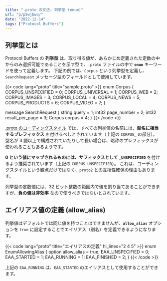 ```yaml
---
title: ".proto の文法: 列挙型 (enum)"
url: "p/p5wjbwq/"
date: "2022-12-14"
tags: ["Protocol Buffers"]
---
```


列挙型とは
----

Protocol Buffers の __列挙型__ は、取り得る値が、あらかじめ定義された定数の中からのみ選択可能であることを示す型で、`.proto` ファイルの中で __`enum`__ キーワードを使って定義します。
下記の例では、`Corpus` という列挙型を定義し、`SearchRequest` メッセージ型のフィールドとして使用しています。

{{< code lang="proto" title="sample.proto" >}}
enum Corpus {
  CORPUS_UNSPECIFIED = 0;
  CORPUS_UNIVERSAL = 1;
  CORPUS_WEB = 2;
  CORPUS_IMAGES = 3;
  CORPUS_LOCAL = 4;
  CORPUS_NEWS = 5;
  CORPUS_PRODUCTS = 6;
  CORPUS_VIDEO = 7;
}

message SearchRequest {
  string query = 1;
  int32 page_number = 2;
  int32 result_per_page = 3;
  Corpus corpus = 4;
}
{{< /code >}}

[.proto のコーディングスタイル](/p/esbs9o5/) では、すべての列挙値の名前には、__型名に相当するプレフィックス__ を付けるべしとされています（上記の `CORPUS_` の部分）。
型名が 3 語以上で構成されていたりして長い場合は、略称のプレフィックスが使われることもあるようです。

__0 という値にマップされるものには、サフィックスとして `_UNSPECIFIED`__ を付けるよう推奨されています（上記の `CORPUS_UNSPECIFIED`）。
これは、コーディングスタイルという観点だけではなく、`proto2` との互換性確保の理由もあります。

列挙型の定数値には、32 ビット整数の範囲内で値を割り当てあることができますが、__負の値は非効率__ なので使うべきではないとされています。


エイリアス値の定義 (allow_alias)
----

列挙値はデフォルトでは同じ値を持つことはできませんが、__`allow_alias`__ オプションを `true` に設定することでエイリアス（別名）を定義できるようになります。

{{< code lang="proto" title="エイリアスの定義" hl_lines="2 4 5" >}}
enum EnumAllowingAlias {
  option allow_alias = true;
  EAA_UNSPECIFIED = 0;
  EAA_STARTED = 1;
  EAA_RUNNING = 1;
  EAA_FINISHED = 2;
}
{{< /code >}}

上記の `EAA_RUNNING` は、`EAA_STARTED` のエイリアスとして使用することができます。

